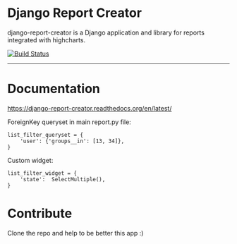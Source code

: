  


Django Report Creator
===================

django-report-creator is a Django application and library for reports integrated with highcharts.


[![Build Status](https://travis-ci.org/bytcode/django-report-creator.png)](https://travis-ci.org/bytcode/django-report-creator)

--------------------------------------------------------------------


Documentation
=============

https://django-report-creator.readthedocs.org/en/latest/

ForeignKey queryset in main report.py file:

    list_filter_queryset = {
        'user': {'groups__in': [13, 34]},
    }

Custom widget:

    list_filter_widget = {
        'state':  SelectMultiple(),
    }

Contribute
==========

Clone the repo and help to be better this app :)

